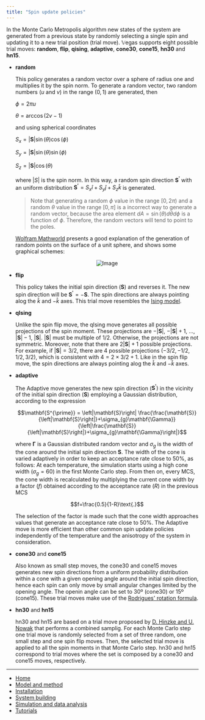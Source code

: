 ```yaml
---
title: "Spin update policies"
---
```


In the Monte Carlo Metropolis algorithm new states of the system are generated from a previous state by randomly selecting a single spin and updating it to a new trial position (trial move). 𝕍egas supports eight possible trial moves: **random**, **flip**, **qising**, **adaptive**, **cone30**, **cone15**, **hn30** and **hn15**.

- **random**

    This policy generates a random vector over a sphere of radius one and multiplies it by the spin norm. To generate a random vector, two random numbers ($u$ and $v$) in the range $\left( 0, 1 \right)$ are generated, then
    
    $\phi = 2\pi u$
    
    $\theta = \arccos \left( 2v - 1 \right)$

    and using spherical coordinates

    $S_x = \left|\mathbf{S}\right| \sin \left( \theta \right) \cos \left( \phi \right)$

    $S_y = \left|\mathbf{S}\right| \sin \left( \theta \right) \sin \left( \phi \right)$

    $S_z = \left|\mathbf{S}\right| \cos \left( \theta \right)$

    where $\left|S\right|$ is the spin norm. In this way, a random spin direction $\mathbf{S^{\prime}}$ with an uniform distribution $\mathbf{S^{\prime}} = S_x \hat{i} + S_y \hat{j} + S_z \hat{k}$ is generated.
    
    >Note that generating a random $\phi$ value in the range $\left[ 0, 2\pi \right)$ and a random $\theta$ value in the range $\left[ 0, \pi \right]$ is a incorrect way to generate a random vector, because the area element $dA = \sin\left(\theta\right)d\theta d\phi$ is a function of $\phi$. Therefore, the random vectors will tend to point to the poles.

    [Wolfram Mathworld](http://mathworld.wolfram.com/SpherePointPicking.html) presents a good explanation of the generation of random points on the surface of a unit sphere, and shows some graphical schemes:
    <center><img alt="Image" src="http://mathworld.wolfram.com/images/eps-gif/SphericalDistribution_900.gif"/></center>


- **flip**

    This policy takes the initial spin direction ($\mathbf{S}$) and reverses it. The new spin direction will be $\mathbf{S^{\prime}} = -\mathbf{S}$. The spin directions are always pointing alog the $\hat{k}$ and $-\hat{k}$ axes. This trial move resembles the [Ising model](https://www.google.com.co/url?sa=t&rct=j&q=&esrc=s&source=web&cd=8&cad=rja&uact=8&ved=0ahUKEwiYsrHQ-P_SAhUDQCYKHQOOB3cQFghYMAc&url=http%3A%2F%2Fwww.springer.com%2Fcda%2Fcontent%2Fdocument%2Fcda_downloaddocument%2F9783319210537-c2.pdf%3FSGWID%3D0-0-45-1522375-p177545420&usg=AFQjCNE-Y66XUN-Z_98azVE2NGIdPCTvZQ&sig2=IHcjjbyuyiHG_X_bjpEjHg).

- **qIsing**

    Unlike the spin flip move, the qIsing move generates all possible projections of the spin moment. These projections are $-\left|\mathbf{S}\right|$, $-\left|\mathbf{S}\right| + 1$, $...$, $\left|\mathbf{S}\right| - 1$, $\left|\mathbf{S}\right|$. $\left|\mathbf{S}\right|$ must be multiple of $1/2$. Otherwise, the projections are not symmetric. Moreover, note that there are $2\left|\mathbf{S}\right| + 1$ possible projections. For example, if $\left|\mathbf{S}\right| = 3/2$, there are $4$ possible projections $\left(-3/2, -1/2, 1/2, 3/2\right)$, which is consistent with $4 = 2\times 3/2 + 1$. Like in the spin flip move, the spin directions are always pointing alog the $\hat{k}$ and $-\hat{k}$ axes.


- **adaptive**

    The Adaptive move generates the new spin direction ($\mathbf{S^{\prime}})$ in the vicinity of the initial spin direction ($\mathbf{S}$) employing a Gaussian distribution, according to the expression

    $$\mathbf{S^{\prime}} = \left|\mathbf{S}\right| \frac{\frac{\mathbf{S}}{\left|\mathbf{S}\right|}+\sigma_{g}\mathbf{\Gamma}}{\left|\frac{\mathbf{S}}{\left|\mathbf{S}\right|}+\sigma_{g}\mathbf{\Gamma}\right|}$$

    where $\mathbf{\Gamma}$ is a Gaussian distributed random vector and $\sigma_{g}$ is the width of the cone around the initial spin direction $\mathbf{S}$. The width of the cone is varied adaptively in order to keep an acceptance rate close to $50\%$, as follows: At each temperature, the simulation starts using a high cone width ($\sigma_{g}=60$) in the first Monte Carlo step. From then on, every MCS, the cone width is recalculated by multiplying the current cone width by a factor ($f$) obtained according to the acceptance rate ($R$) in the previous MCS

    $$f=\frac{0.5}{1-R}\text{.}$$

    The selection of the factor is made such that the cone width approaches values that generate an acceptance rate close to $50\%$. The Adaptive move is more efficient than other common spin update policies independently of the temperature and the anisotropy of the system in consideration.

- **cone30** and **cone15**

    Also known as small step moves, the cone30 and cone15 moves generates new spin directions from a uniform probability distribution within a cone with a given opening angle around the initial spin direction, hence each spin can only move by small angular changes limited by the opening angle. The openin angle can be set to $30$º (cone30) or $15$º (cone15). These trial moves make use of the [Rodrigues' rotation formula](https://en.wikipedia.org/wiki/Rodrigues'_rotation_formula).

- **hn30** and **hn15**
    
    hn30 and hn15 are based on a trial move proposed by [D. Hinzke and U. Nowak](https://www.sciencedirect.com/science/article/pii/S0010465599003483) that performs a combined samplig. For each Monte Carlo step one trial move is randomly selected from a set of three random, one small step and one spin flip moves. Then, the selected trial move is applied to all the spin moments in that Monte Carlo step. hn30 and hn15 correspond to trial moves where the set is composed by a cone30 and cone15 moves, respectively.

---

* [Home](/vegas/)
* [Model and method](/vegas/model-and-method/)
* [Installation](/vegas/installation/)
* [System building](/vegas/system-building/)
* [Simulation and data analysis](/vegas/simulation-and-data-analysis/)
* [Tutorials](/vegas/tutorials/)
